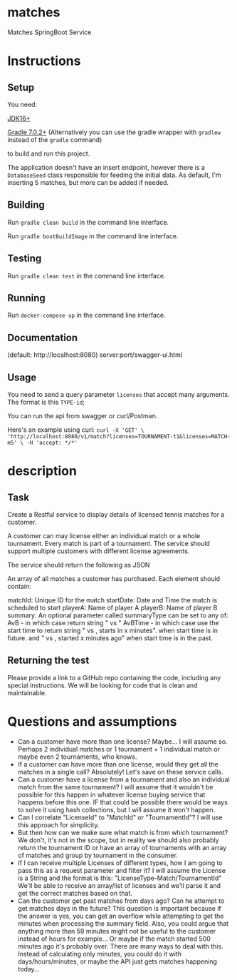 # matches

Matches SpringBoot Service

# Instructions

## Setup

You need:

[JDK16+](https://jdk.java.net/)

[Gradle 7.0.2+](https://gradle.org/releases/)
(Alternatively you can use the gradle wrapper with `gradlew` instead of the `gradle` command)

to build and run this project.

The application doesn't have an insert endpoint, however there is a `DatabaseSeed` class responsible for feeding the
initial data. As default, I'm inserting 5 matches, but more can be added if needed.

## Building

Run `gradle clean build` in the command line interface.

Run `gradle bootBuildImage` in the command line interface.

## Testing

Run `gradle clean test` in the command line interface.

## Running

Run `docker-compose up` in the command line interface.

## Documentation

(default: http://localhost:8080)
server:port/swagger-ui.html

## Usage
You need to send a query parameter `licenses` that accept many arguments.
The format is this `TYPE-id`;

You can run the api from swagger or curl/Postman.

Here's an example using curl:
`curl -X 'GET' \
'http://localhost:8080/v1/match?licenses=TOURNAMENT-t1&licenses=MATCH-m5' \
-H 'accept: */*'`

# description

## Task

Create a Restful service to display details of licensed tennis matches for a customer.

A customer can may license either an individual match or a whole tournament. Every match is part of a tournament. The
service should support multiple customers with different license agreements.

The service should return the following as JSON

An array of all matches a customer has purchased. Each element should contain:

matchId: Unique ID for the match startDate: Date and Time the match is scheduled to start playerA: Name of player A
playerB: Name of player B summary: An optional parameter called summaryType can be set to any of:
AvB - in which case return string "<playerA> vs <playerB>"
AvBTime - in which case use the start time to return string "<playerA> vs <playerB>, starts in x minutes". when start
time is in future. and "<playerA> vs <playerB>, started x minutes ago" when start time is in the past.

## Returning the test

Please provide a link to a GitHub repo containing the code, including any special instructions. We will be looking for
code that is clean and maintainable.

# Questions and assumptions

* Can a customer have more than one license? Maybe... I will assume so. Perhaps 2 individual matches or 1 tournament + 1
  individual match or maybe even 2 tournaments, who knows.
* If a customer can have more than one license, would they get all the matches in a single call? Absolutely! Let's save
  on these service calls.
* Can a customer have a license from a tournament and also an individual match from the same tournament? I will assume
  that it wouldn't be possible for this happen in whatever license buying service that happens before this one. IF that
  could be possible there would be ways to solve it using hash collections, but I will assume it won't happen.
* Can I correlate "LicenseId" to "MatchId" or "TournamentId"? I will use this approach for simplicity.
* But then how can we make sure what match is from which tournament? We don't, it's not in the scope, but in reality we
  should also probably return the tournament ID or have an array of tournaments with an array of matches and group by
  tournament in the consumer.
* If I can receive multiple Licenses of different types, how I am going to pass this as a request parameter and filter
  it? I will assume the License is a String and the format is this: "LicenseType-Match/TournamentId" We'll be able to
  receive an array/list of licenses and we'll parse it and get the correct matches based on that.
* Can the customer get past matches from days ago? Can he attempt to get matches days in the future? This question is
  important because if the answer is yes, you can get an overflow while attempting to get the minutes when processing
  the summary field. Also, you could argue that anything more than 59 minutes might not be useful to the customer
  instead of hours for example... Or maybe if the match started 500 minutes ago it's probably over. There are many ways
  to deal with this. Instead of calculating only minutes, you could do it with days/hours/minutes, or maybe the API just
  gets matches happening today... 